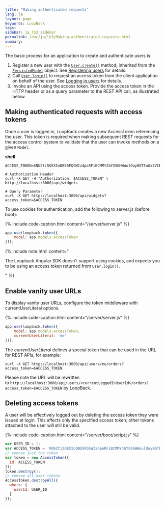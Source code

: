 ```yaml
---
title: "Making authenticated requests"
lang: ja
layout: page
keywords: LoopBack
tags:
sidebar: ja_lb3_sidebar
permalink: /doc/ja/lb3/Making-authenticated-requests.html
summary:
---
```


The basic process for an application to create and authenticate users is:

1.  Register a new user with the [`User.create()`](http://apidocs.loopback.io/loopback/#persistedmodel-create) method,
    inherited from the [`PersistedModel`](https://apidocs.loopback.io/loopback/#persistedmodel) object.
    See [Registering users](Registering-users.html) for details.
2.  Call [`User.login()`](https://apidocs.loopback.io/loopback/#user-login) to request an access token from the client application on behalf of the user.
    See [Logging in users](Logging-in-users.html) for details.
3.  Invoke an API using the access token. Provide the access token in the HTTP header or as a query parameter to the REST API call, as illustrated below.

## Making authenticated requests with access tokens

Once a user is logged in, LoopBack creates a new AccessToken referencing the user.
This token is required when making subsequent REST requests for the access control system to validate that the user can invoke methods on a given `Model`.

**shell**

```
ACCESS_TOKEN=6Nb2ti5QEXIoDBS5FQGWIz4poRFiBCMMYJbYXSGHWuulOuy0GTEuGx2VCEVvbpBK

# Authorization Header
curl -X GET -H "Authorization: $ACCESS_TOKEN" \
http://localhost:3000/api/widgets

# Query Parameter
curl -X GET http://localhost:3000/api/widgets?access_token=$ACCESS_TOKEN
```

To use cookies for authentication, add the following to server.js (before boot):

{% include code-caption.html content="/server/server.js" %}
```javascript
app.use(loopback.token({
    model: app.models.accessToken
}));
```

{% include note.html content="

The Loopback Angular SDK doesn't support using cookies, and expects you to be using an access token returned from `User.login()`.

" %}

## Enable vanity user URLs

To display vanity user URLs, configure the token middleware with currentUserLiteral options. 

{% include code-caption.html content="/server/server.js" %}
```javascript
app.use(loopback.token({
    model: app.models.accessToken,
    currentUserLiteral: 'me'
}));
```

The _currentUserLiteral_ defines a special token that can be used in the URL for REST APIs, for example:

`curl -X GET http://localhost:3000/api/users/me/orders?access_token=$ACCESS_TOKEN`

Please note the URL will be rewritten to `http://localhost:3000/api/users/<currentLoggedInUserId>/orders?access_token=$ACCESS_TOKEN` by LoopBack.

## Deleting access tokens

A user will be effectively logged out by deleting the access token they were issued at login.
This affects only the specified access token; other tokens attached to the user will still be valid.

{% include code-caption.html content="/server/boot/script.js" %}
```javascript
var USER_ID = 1;
var ACCESS_TOKEN = '6Nb2ti5QEXIoDBS5FQGWIz4poRFiBCMMYJbYXSGHWuulOuy0GTEuGx2VCEVvbpBK';
// remove just the token
var token = new AccessToken({
  id: ACCESS_TOKEN
});
token.destroy();
// remove all user tokens
AccessToken.destroyAll({
  where: {
    userId: USER_ID
  }
});
```
